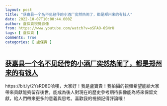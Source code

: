 ```yaml
---
layout: post
title: "获嘉县一个名不见经传的小酒厂突然热闹了，都是郑州来的有钱人"
date: 2022-10-07T10:00:44.000Z
author: 盧保貴視覺影像
from: https://www.youtube.com/watch?v=oSFAO-6SNrU
tags: [ 盧保貴 ]
comments: True
categories: [ 盧保貴 ]
---
```

<!--1665136844000-->
[获嘉县一个名不见经传的小酒厂突然热闹了，都是郑州来的有钱人](https://www.youtube.com/watch?v=oSFAO-6SNrU)
------

<div>
https://bit.ly/2YsRD8D哈嘍，大家好！我是盧寶貴！我拍攝的視頻希望能給大家帶來貢獻能夠留存後世，能成為後人對現在的歷史參考期待影像能為將來保留文獻，給人們帶來更多的意義與思考。喜歡我的視頻記得評論哦！
</div>
